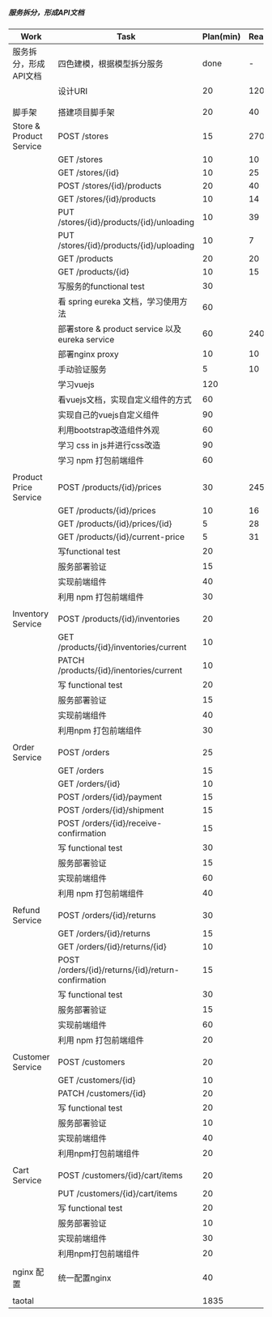 ##### 服务拆分，形成API文档

| Work                    | Task                         | Plan(min) | Real(min) |
| ----------------------- | ---------------------------- | ------ | ------- |
| 服务拆分，形成API文档   | 四色建模，根据模型拆分服务   | done   | - |
|                         | 设计URI                      | 20 | 120 |
|                         |  |  |         |
|                         |                              |        |         |
| 脚手架                  | 搭建项目脚手架               | 20 | 40 |
| Store & Product Service | POST /stores                 | 15 | 270 |
|                         | GET   /stores                | 10 | 10 |
|                         | GET   /stores/{id}           | 10 | 25 |
|                             | POST /stores/{id}/products | 20 |40|
|  |                      GET /stores/{id}/products | 10 |14|
|   |                        PUT /stores/{id}/products/{id}/unloading | 10 |39|
| | PUT /stores/{id}/products/{id}/uploading | 10 |7|
| | GET /products | 20 |20|
| | GET /products/{id} | 10 |15|
| | 写服务的functional test | 30 ||
| | 看 spring eureka 文档，学习使用方法 | 60 ||
| | 部署store & product service 以及 eureka service | 60 |240|
| | 部署nginx proxy | 10 |10|
| | 手动验证服务 | 5 |10|
| | 学习vuejs | 120 ||
| | 看vuejs文档，实现自定义组件的方式 | 60 ||
| | 实现自己的vuejs自定义组件 | 90 ||
| | 利用bootstrap改造组件外观 | 60 ||
| | 学习 css in js并进行css改造 | 90 ||
| | 学习 npm 打包前端组件 | 60 ||
| |  |  ||
| Product Price Service | POST /products/{id}/prices | 30 |245|
| | GET   /products/{id}/prices | 10 |16|
| | GET   /products/{id}/prices/{id} | 5 |28|
| | GET   /products/{id}/current-price | 5 |31|
| | 写functional test | 20 ||
| | 服务部署验证 | 15 ||
| | 实现前端组件 | 40 ||
| | 利用 npm 打包前端组件 | 30 ||
| |  |  ||
| Inventory Service | POST /products/{id}/inventories | 20 ||
| | GET   /products/{id}/inventories/current | 10 ||
| | PATCH /products/{id}/inentories/current | 10 ||
| | 写 functional test | 20 ||
| | 服务部署验证 | 15 ||
| | 实现前端组件 | 40 ||
| | 利用npm 打包前端组件 | 30 ||
| |  |  ||
| Order Service | POST /orders | 25 ||
|  | GET  /orders | 15 ||
|  | GET /orders/{id} | 10 ||
|  | POST /orders/{id}/payment | 15 ||
|  | POST /orders/{id}/shipment | 15 ||
|  | POST /orders/{id}/receive-confirmation | 15 ||
|  | 写 functional test | 30 ||
|  | 服务部署验证 | 15 ||
|  | 实现前端组件 | 60 ||
|  | 利用 npm 打包前端组件 | 40 ||
|  |  |  ||
| Refund Service | POST /orders/{id}/returns | 30 ||
|  | GET  /orders/{id}/returns | 15 ||
|  | GET /orders/{id}/returns/{id} | 10 ||
|  | POST /orders/{id}/returns/{id}/return-confirmation | 15 ||
|  | 写 functional test | 30 ||
|  | 服务部署验证 | 15 ||
|  | 实现前端组件 | 60 ||
|  | 利用 npm 打包前端组件 | 20 ||
|  |  |  ||
| Customer Service | POST /customers | 20 ||
|  | GET  /customers/{id} | 10 ||
|  | PATCH /customers/{id} | 20 ||
|  | 写 functional test | 20 ||
|  | 服务部署验证 | 10 ||
|  | 实现前端组件 | 40 ||
|  | 利用npm打包前端组件 | 20 ||
|  |  |  ||
| Cart Service | POST /customers/{id}/cart/items | 20 ||
|  | PUT /customers/{id}/cart/items | 20 ||
|  | 写 functional test | 20 ||
|  | 服务部署验证 | 10 ||
|  | 实现前端组件 | 30 ||
|  | 利用npm打包前端组件 | 20 ||
|  |  |  ||
| nginx 配置 | 统一配置nginx | 40 ||
|  |  |  ||
| taotal |  | 1835 ||

